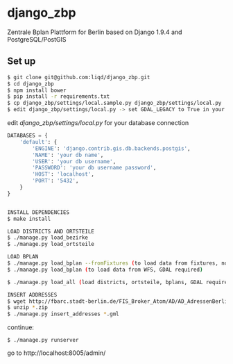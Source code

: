 # django_zbp

Zentrale Bplan Plattform for Berlin based on Django 1.9.4 and PostgreSQL/PostGIS


## Set up

``` bash
$ git clone git@github.com:liqd/django_zbp.git
$ cd django_zbp
$ npm install bower
$ pip install -r requirements.txt
$ cp django_zbp/settings/local.sample.py django_zbp/settings/local.py
$ edit django_zbp/settings/local.py -> set GDAL_LEGACY to True in your local settings if GDAL <= 1.10
```

edit *django_zbp/settings/local.py* for your database connection

``` python
DATABASES = {
    'default': {
        'ENGINE': 'django.contrib.gis.db.backends.postgis',
        'NAME': 'your db name',
        'USER': 'your db username',
        'PASSWORD': 'your db username password',
        'HOST': 'localhost',
        'PORT': '5432',
    }
}
```

``` bash

INSTALL DEPENDENCIES
$ make install

LOAD DISTRICTS AND ORTSTEILE
$ ./manage.py load_bezirke
$ ./manage.py load_ortsteile

LOAD BPLAN
$ ./manage.py load_bplan --fromFixtures (to load data from fixtures, no GDAL required)
$ ./manage.py load_bplan (to load data from WFS, GDAL required)

$ ./manage.py load_all (load districts, ortsteile, bplans, GDAL required)

INSERT ADDRESSES
$ wget http://fbarc.stadt-berlin.de/FIS_Broker_Atom/AD/AD_AdressenBerlin.zip
$ unzip *.zip
$ ./manage.py insert_addresses *.gml


```

continue:
```
$ ./manage.py runserver
```

go to http://localhost:8005/admin/
